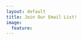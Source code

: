 ```yaml
---
layout: default
title: Join Our Email List!
image:
  feature: 
---
```

<div id="fd-form-6782e9132148c19cb0e3426a"></div>
<script>
  window.fd('form', {
    formId: '6782e9132148c19cb0e3426a',
    containerEl: '#fd-form-6782e9132148c19cb0e3426a'
  });
</script>